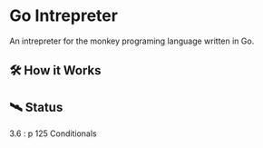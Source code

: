 # Go Intrepreter

An intrepreter for the monkey programing language written in Go.

## 🛠 How it Works

## 🛰 Status

3.6 : p 125 Conditionals
